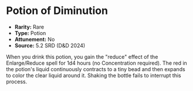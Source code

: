 # Potion of Diminution

- **Rarity:** Rare
- **Type:** Potion
- **Attunement:** No
- **Source:** 5.2 SRD (D&D 2024)

When you drink this potion, you gain the "reduce" effect of the Enlarge/Reduce spell for 1d4 hours (no Concentration required). The red in the potion's liquid continuously contracts to a tiny bead and then expands to color the clear liquid around it. Shaking the bottle fails to interrupt this process.
